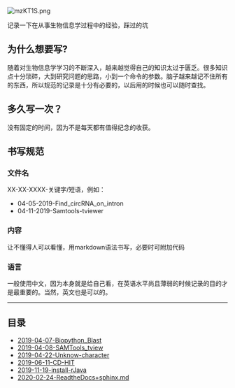 ![mzKT1S.png](https://s2.ax1x.com/2019/08/31/mzKT1S.png)

记录一下在从事生物信息学过程中的经验，踩过的坑
## 为什么想要写?
随着对生物信息学学习的不断深入，越来越觉得自己的知识太过于匮乏。很多知识点十分琐碎，大到研究问题的思路，小到一个命令的参数。脑子越来越记不住所有的东西，所以规范的记录是十分有必要的，以后用的时候也可以随时查找。
## 多久写一次？
没有固定的时间，因为不是每天都有值得纪念的收获。
## 书写规范
### 文件名
XX-XX-XXXX-关键字/短语，例如：
 - 04-05-2019-Find_circRNA_on_intron
 - 04-11-2019-Samtools-tviewer
### 内容
让不懂得人可以看懂，用markdown语法书写，必要时可附加代码
### 语言
一般使用中文，因为本身就是给自己看，在英语水平尚且薄弱的时候记录的目的才是最重要的。当然，英文也是可以的。
***
## 目录
 - [2019-04-07-Biopython_Blast](https://github.com/PSSUN/Bioinformatics-notes/blob/master/07-04-2019-Biopython_Blast.md)
 - [2019-04-08-SAMTools_tview](https://github.com/PSSUN/Bioinformatics-notes/blob/master/08-04-2019-SAMTools_tview.md)
 - [2019-04-22-Unknow-character](https://github.com/PSSUN/Bioinformatics-notes/blob/master/22-04-2019-Unknow-character.md)
 - [2019-06-11-CD-HIT](https://github.com/PSSUN/Bioinformatics-notes/blob/master/11-06-2019-CD-HIT.md)
 - [2019-11-19-install-rJava](https://github.com/PSSUN/Bioinformatics-notes/blob/master/19-11-2019-install-rJava.md)
 - [2020-02-24-ReadtheDocs+sphinx.md](https://github.com/PSSUN/Bioinformatics-notes/blob/master/24-02-2020-ReadtheDocs+sphinx.md)
